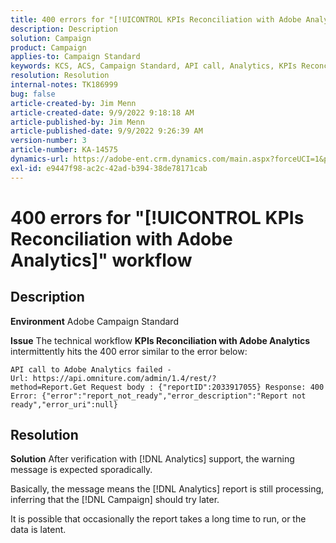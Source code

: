 ```yaml
---
title: 400 errors for "[!UICONTROL KPIs Reconciliation with Adobe Analytics]" workflow
description: Description
solution: Campaign
product: Campaign
applies-to: Campaign Standard
keywords: KCS, ACS, Campaign Standard, API call, Analytics, KPIs Reconciliation with Adobe Analytics, 400 error
resolution: Resolution
internal-notes: TK186999
bug: false
article-created-by: Jim Menn
article-created-date: 9/9/2022 9:18:18 AM
article-published-by: Jim Menn
article-published-date: 9/9/2022 9:26:39 AM
version-number: 3
article-number: KA-14575
dynamics-url: https://adobe-ent.crm.dynamics.com/main.aspx?forceUCI=1&pagetype=entityrecord&etn=knowledgearticle&id=90e43d53-2030-ed11-9db1-0022480866ad
exl-id: e9447f98-ac2c-42ad-b394-38de78171cab
---
```

# 400 errors for "[!UICONTROL KPIs Reconciliation with Adobe Analytics]" workflow

## Description


<b>Environment</b>
 Adobe Campaign Standard

<b>Issue</b>
 The technical workflow <b>KPIs Reconciliation with Adobe Analytics</b> intermittently hits the 400 error similar to the error below:

```
API call to Adobe Analytics failed - Url: https://api.omniture.com/admin/1.4/rest/?method=Report.Get Request body : {"reportID":2033917055} Response: 400 Error: {"error":"report_not_ready","error_description":"Report not ready","error_uri":null}
```

## Resolution


<b>Solution</b>
After verification with [!DNL Analytics] support, the warning message is expected sporadically.

Basically, the message means the [!DNL Analytics] report is still processing, inferring that the [!DNL Campaign] should try later.

It is possible that occasionally the report takes a long time to run, or the data is latent.
